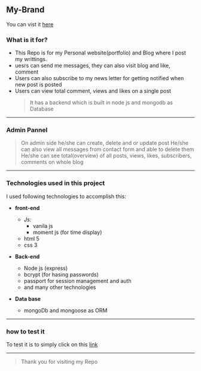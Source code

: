 ## My-Brand

You can vist it [here](https://issa-brand.netlify.app/)

### What is it for?

- This Repo is for my Personal website(portfolio) and Blog where I post my writtings.
- uesrs can send me messages, they can also visit blog and like, comment
- Users can also subscribe to my news letter for getting notified when new post is posted
- Users can view total comment, views and likes on a single post
  > It has a backend which is built in node js and mongodb as Database

---

### Admin Pannel

> On admin side he/she can create, delete and or update post
> He/she can also view all messages from contact form and able to delete them
> He/she can see total(overview) of all posts, views, likes, subscribers, comments on whole blog

---

### Technologies used in this project

I used following technologies to accomplish this:

- **front-end**

  - _Js:_
    - vanila js
    - moment js (for time display)
  - html 5
  - css 3

- **Back-end**

  - Node js (express)
  - bcrypt (for hasing passwords)
  - passport for session management and auth
  - and many other technologies

- **Data base**
  - mongoDb and mongoose as ORM

---

### how to test it

To test it is to simply click on this [link](issa.netlify.app)

---

> Thank you for visiting my Repo
